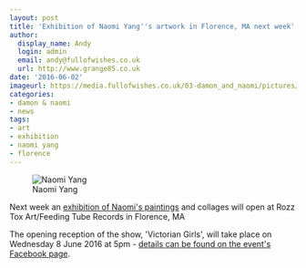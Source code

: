 ```yaml
---
layout: post
title: 'Exhibition of Naomi Yang''s artwork in Florence, MA next week'
author:
  display_name: Andy
  login: admin
  email: andy@fullofwishes.co.uk
  url: http://www.grange85.co.uk
date: '2016-06-02'
imageurl: https://media.fullofwishes.co.uk/03-damon_and_naomi/pictures/naomi-yang-exhibition-02.jpg
categories:
- damon & naomi
- news
tags:
- art
- exhibition
- naomi yang
- florence
---
```

<div class="col-md-6 float-right"><figure class="caption aligncenter"><img src="https://media.fullofwishes.co.uk/03-damon_and_naomi/pictures/naomi-yang-exhibition-02.jpg" alt="Naomi Yang" /><figcaption class="caption-text">Naomi Yang</figcaption></figure></div>
<p class="lead">Next week an <a href="https://www.facebook.com/events/510066522532663/">exhibition of Naomi's paintings</a> and collages will open at Rozz Tox Art/Feeding Tube Records in Florence, MA</p>
<p>The opening reception of the show, 'Victorian Girls', will take place on Wednesday 8 June 2016 at 5pm - <a href="https://www.facebook.com/events/510066522532663/">details can be found on the event's Facebook page</a>.</p>


